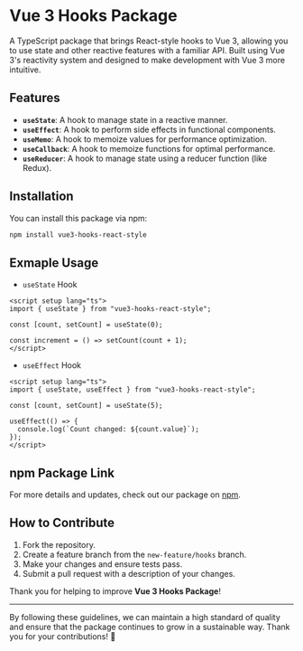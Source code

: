 # Vue 3 Hooks Package

A TypeScript package that brings React-style hooks to Vue 3, allowing you to use state and other reactive features with a familiar API. Built using Vue 3's reactivity system and designed to make development with Vue 3 more intuitive.

## Features

- **`useState`**: A hook to manage state in a reactive manner.
- **`useEffect`**: A hook to perform side effects in functional components.
- **`useMemo`**: A hook to memoize values for performance optimization.
- **`useCallback`**: A hook to memoize functions for optimal performance.
- **`useReducer`**: A hook to manage state using a reducer function (like Redux).

## Installation

You can install this package via npm:

```bash
npm install vue3-hooks-react-style
```

## Exmaple Usage

- `useState` Hook
```vue
<script setup lang="ts">
import { useState } from "vue3-hooks-react-style";

const [count, setCount] = useState(0);

const increment = () => setCount(count + 1);
</script>
```

- `useEffect` Hook
```vue
<script setup lang="ts">
import { useState, useEffect } from "vue3-hooks-react-style";

const [count, setCount] = useState(5);

useEffect(() => {
  console.log(`Count changed: ${count.value}`);
});
</script>
```

## npm Package Link
For more details and updates, check out our package on [npm](https://www.npmjs.com/package/vue3-hooks-react-style).

## How to Contribute

1. Fork the repository.
2. Create a feature branch from the `new-feature/hooks` branch.
3. Make your changes and ensure tests pass.
4. Submit a pull request with a description of your changes.

Thank you for helping to improve **Vue 3 Hooks Package**!

---

By following these guidelines, we can maintain a high standard of quality and ensure that the package continues to grow in a sustainable way. Thank you for your contributions! 🙏
